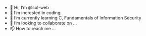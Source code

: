 - 👋 Hi, I’m @sol-web
- 👀 I’m inerested in coding
- 🌱 I’m currently learning C, Fundamentals of Information Security
- 💞️ I’m looking to collaborate on ...
- 📫 How to reach me ...

<!---
sol-web/sol-web is a ✨ special ✨ repository because its `README.md` (this file) appears on your GitHub profile.
You can click the Preview link to take a look at your changes.
--->
